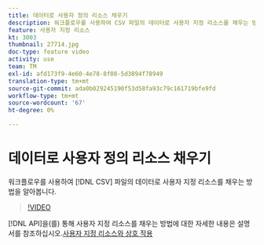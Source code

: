 ```yaml
---
title: 데이터로 사용자 정의 리소스 채우기
description: 워크플로우를 사용하여 CSV 파일의 데이터로 사용자 지정 리소스를 채우는 방법을 알아봅니다.
feature: 사용자 지정 리소스
kt: 3003
thumbnail: 27714.jpg
doc-type: feature video
activity: use
team: TM
exl-id: afd173f9-4e60-4e78-8f08-5d3894f78949
translation-type: tm+mt
source-git-commit: ada0b029245190f53d58fa93c79c161719bfe9fd
workflow-type: tm+mt
source-wordcount: '67'
ht-degree: 0%

---
```


# 데이터로 사용자 정의 리소스 채우기

워크플로우를 사용하여 [!DNL CSV] 파일의 데이터로 사용자 지정 리소스를 채우는 방법을 알아봅니다.

>[!VIDEO](https://video.tv.adobe.com/v/27714?quality=9)

[!DNL API]을(를) 통해 사용자 지정 리소스를 채우는 방법에 대한 자세한 내용은 설명서를 참조하십시오.[사용자 지정 리소스와 상호 작용](https://experienceleague.adobe.com/docs/campaign-standard/using/working-with-apis/interacting-with-custom-resources.html.)
